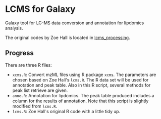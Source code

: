 # LCMS for Galaxy #

Galaxy tool for LC-MS data conversion and annotation for lipdomics analysis.


The original codes by Zoe Hall is located in 
[lcms_processing](https://github.com/hallz/lcms_processing_). 

## Progress ##

There are three R files:

- `xcms.R`: Convert mzML files using R package `xcms`. The parameters are
  chosen based on Zoe Hall's `lcms.R`. The R data set will be used for
  annotation and peak table. Also in this R script, several methods for peak
  list retrieve are given.
- `anno.R`: Annotation for lipdomics. The peak table produced includes a
  column for the results of annotation. Note that this script is slightly
  modified from `lcms.R`.
- `lcms.R`: Zoe Hall's original R code with a little tidy up.


